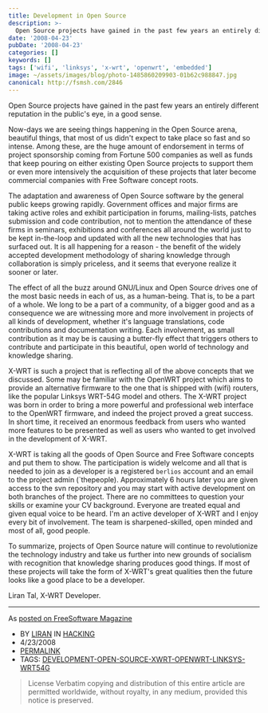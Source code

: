 ```yaml
---
title: Development in Open Source
description: >-
  Open Source projects have gained in the past few years an entirely different reputation in the public's eye, in a good sense.
date: '2008-04-23'
pubDate: '2008-04-23'
categories: []
keywords: []
tags: ['wifi', 'linksys', 'x-wrt', 'openwrt', 'embedded']
image: ~/assets/images/blog/photo-1485860209903-01b62c988847.jpg
canonical: http://fsmsh.com/2846
---
```


Open Source projects have gained in the past few years an entirely different reputation in the public's eye, in a good sense.

Now-days we are seeing things happening in the Open Source arena, beautiful things, that most of us didn't expect to take place so fast and so intense. Among these, are the huge amount of endorsement in terms of project sponsorship coming from Fortune 500 companies as well as funds that keep pouring on either existing Open Source projects to support them or even more intensively the acquisition of these projects that later become commercial companies with Free Software concept roots.

The adaptation and awareness of Open Source software by the general public keeps growing rapidly. Government offices and major firms are taking active roles and exhibit participation in forums, mailing-lists, patches submission and code contribution, not to mention the attendance of these firms in seminars, exhibitions and conferences all around the world just to be kept in-the-loop and updated with all the new technologies that has surfaced out. It is all happening for a reason - the benefit of the widely accepted development methodology of sharing knowledge through collaboration is simply priceless, and it seems that everyone realize it sooner or later.

The effect of all the buzz around GNU/Linux and Open Source drives one of the most basic needs in each of us, as a human-being. That is, to be a part of a whole. We long to be a part of a community, of a bigger good and as a consequence we are witnessing more and more involvement in projects of all kinds of development, whether it's language translations, code contributions and documentation writing. Each involvement, as small contribution as it may be is causing a butter-fly effect that triggers others to contribute and participate in this beautiful, open world of technology and knowledge sharing.

X-WRT is such a project that is reflecting all of the above concepts that we discussed. Some may be familiar with the OpenWRT project which aims to provide an alternative firmware to the one that is shipped with (wifi) routers, like the popular Linksys WRT-54G model and others. The X-WRT project was born in order to bring a more powerful and professional web interface to the OpenWRT firmware, and indeed the project proved a great success. In short time, it received an enormous feedback from users who wanted more features to be presented as well as users who wanted to get involved in the development of X-WRT.

X-WRT is taking all the goods of Open Source and Free Software concepts and put them to show. The participation is widely welcome and all that is needed to join as a developer is a registered `berlios` account and an email to the project admin (`thepeople). Approximately 6 hours later you are given access to the svn repository and you may start with active development on both branches of the project. There are no committees to question your skills or examine your CV background. Everyone are treated equal and given equal voice to be heard. I'm an active developer of X-WRT and I enjoy every bit of involvement. The team is sharpened-skilled, open minded and most of all, good people.

To summarize, projects of Open Source nature will continue to revolutionize the technology industry and take us further into new grounds of socialism with recognition that knowledge sharing produces good things. If most of these projects will take the form of X-WRT's great qualities then the future looks like a good place to be a developer.

Liran Tal, X-WRT Developer.

---

As [posted on FreeSoftware Magazine](http://fsmsh.com/2846)

-   BY  [LIRAN](http://freesoftwaremagazine.com/authors/liran)  IN  [HACKING](http://freesoftwaremagazine.com/sections/hacking)
-   4/23/2008
-   [PERMALINK](http://fsmsh.com/2846)
-   TAGS:  [DEVELOPMENT-OPEN-SOURCE-XWRT-OPENWRT-LINKSYS-WRT54G](http://freesoftwaremagazine.com/tags/development-open-source-xwrt-openwrt-linksys-wrt54g)

> License
> Verbatim copying and distribution of this entire article are permitted worldwide, without royalty, in any medium, provided this notice is preserved.